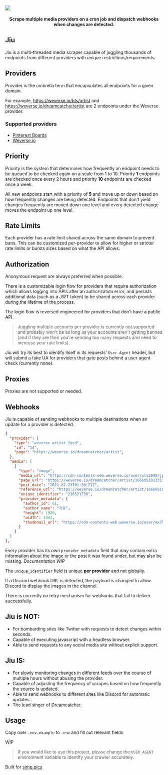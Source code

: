 
<h1>
  <img src="https://i.imgur.com/qVp1N9y.png">
</h1>

<p align="center">
  <b>Scrape multiple media providers on a cron job and dispatch webhooks when changes are detected.</b>
</p>

## Jiu
Jiu is a multi-threaded media scraper capable of juggling thousands of endpoints from different providers with unique restrictions/requirements.


## Providers

Provider is the umbrella term that encapsulates all endpoints for a given domain.

For example, https://weverse.io/bts/artist and https://weverse.io/dreamcatcher/artist are 2 endpoints under the Weverse provider.

### Supported providers

* [Pinterest Boards](https://www.pinterest.com/janairaoliveira314/handong)
* [Weverse.io](https://weverse.io/dreamcatcher/feed)


## Priority

Priority is the system that determines how frequently an endpoint needs to be queued to be checked again on a scale from 1 to 10.  Priority **1** endpoints are checked once every 2 hours and priority **10** endpoints are checked once a week.

All new endpoints start with a priority of **5** and move up or down based on how frequently changes are being detected. Endpoints that don't yield changes frequently are moved down one level and every detected change moves the endpoint up one level.

## Rate Limits
Each provider has a rate limit shared across the same domain to prevent bans. This can be customized per-provider to allow for higher or stricter rate limits or bursts sizes based on what the API allows.
## Authorization

Anonymous request are always preferred when possible.

There is a customizable login flow for providers that require authorization which allows logging into APIs after an authorization error, and persists additional data (such as a JWT token) to be shared across each provider during the lifetime of the process.

The login flow is reversed engineered for providers that don't have a public API.

> Juggling multiple accounts per provider is currently not supported and probably won't be as long as your accounts aren't getting banned (and if they are then you're sending too many requests and need to increase your rate limits).

Jiu will try its best to identify itself in its requests' `User-Agent` header, but will submit a fake UA for providers that gate posts behind a user agent check (currently none).

## Proxies
Proxies are not supported or needed.

## Webhooks

Jiu is capable of sending webhooks to multiple destinations when an update for a provider is detected.
```json
{
  "provider": {
    "type": "weverse.artist_feed",
    "id": "14",
    "page": "https://weverse.io/dreamcatcher/artist",
  },
  "media": [
    {
      "type": "image",
      "media_url": "https://cdn-contents-web.weverse.io/user/xlx2048/jpg/8a0561f034564758b77551745d7d62c6349.jpg",
      "page_url": "https://weverse.io/dreamcatcher/artist/1666051913313967?photoId=216521736",
      "post_date": "2021-07-23T01:30:21Z",
      "reference_url": "https://weverse.io/dreamcatcher/artist/1666051913313967?photoId=216521736",
      "unique_identifier": "216521736",
      "provider_metadata": {
        "author_id": 61,
        "author_name": "지유",
        "height": 1920,
        "width": 2443,
        "thumbnail_url": "https://cdn-contents-web.weverse.io/user/mx750/jpg/8a0561f034564758b77551745d7d62c6349.jpg"
      }
    }
  ]
},
```

Every provider has its own `provider_metadata` field that _may_ contain extra information about the image or the post it was found under, but may also be missing. _Documentation WIP_

The `unique_identifier` field is unique **per provider** and not globally.

If a Discord webhook URL is detected, the payload is changed to allow Discord to display the images in the channel.

There is currently no retry mechanism for webhooks that fail to deliver successfully.

## Jiu is **NOT**:
* For bombarding sites like Twitter with requests to detect changes within seconds.
* Capable of executing javascript with a headless browser.
* Able to send requests to any social media site without explicit support.

## Jiu **IS**:
* For slowly monitoring changes in different feeds over the course of multiple hours without abusing the provider.
* Capable of adjusting the frequency of scrapes based on how frequently the source is updated.
* Able to send webhooks to different sites like Discord for automatic updates.
* The lead singer of [Dreamcatcher](https://www.youtube.com/watch?v=1QD0FeZyDtQ).

## Usage

Copy over `.env.example` to `.env` and fill out relevant fields

WIP

> If you would like to use this project, please change the `USER_AGENT` environment variable to identify your crawler accurately.

Built for [simp.pics](https://github.com/xetera/simp.pics)
